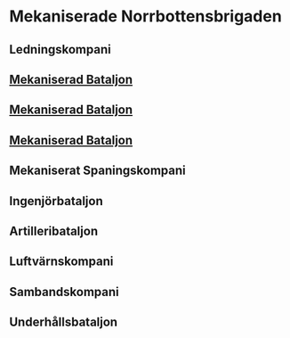 # Mekaniserade Norrbottensbrigaden

## Ledningskompani

## [Mekaniserad Bataljon](/Bataljoner/mekaniserad_bataljon.md)

## [Mekaniserad Bataljon](/Bataljoner/mekaniserad_bataljon.md)

## [Mekaniserad Bataljon](/Bataljoner/mekaniserad_bataljon.md)

## Mekaniserat Spaningskompani

## Ingenjörbataljon

## Artilleribataljon

## Luftvärnskompani

## Sambandskompani

## Underhållsbataljon
